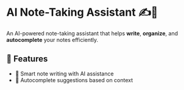 # AI Note-Taking Assistant ✍️🤖

An AI-powered note-taking assistant that helps **write**, **organize**, and **autocomplete** your notes efficiently.

## 🚀 Features

- 📝 Smart note writing with AI assistance  
- 🧠 Autocomplete suggestions based on context  





